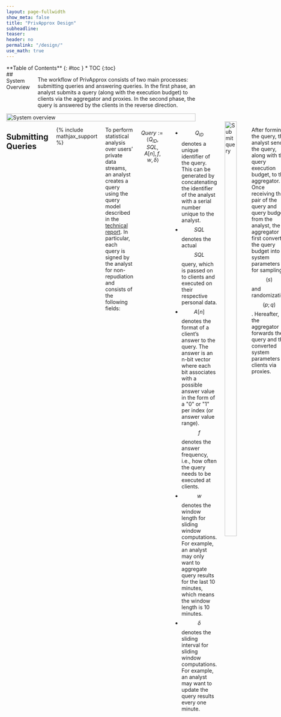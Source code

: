 ```yaml
---
layout: page-fullwidth
show_meta: false
title: "PrivApprox Design"
subheadline:
teaser:
header: no
permalink: "/design/"
use_math: true
---
```


<div class="row">
<div class="medium-4 medium-push-8 columns" markdown="1">
<div class="panel radius" markdown="1">
**Table of Contents**
{: #toc }
*  TOC
{:toc}
</div>
</div><!-- /.medium-4.columns -->



<div class="medium-8 medium-pull-4 columns" markdown="1">
## System Overview

The workflow of PrivApprox consists of two main processes: submitting queries and answering queries. In the first phase, an analyst submits a query (along with the execution budget) to clients via the aggregator and proxies. In the second phase, the query is answered by the clients in the reverse direction.
</div><!-- /.medium-8.columns -->

<div class="medium-8 medium-pull-4 columns" markdown="1">
<img class="t20" width="100%" src="{{ site.urlimg }}system-overview.png" alt="System overview">
</div>

<div class="medium-12 medium-pull-12 columns" markdown="1">

## Submitting Queries
{% include mathjax_support %}

To perform statistical analysis over users’ private data streams, an analyst creates a query using the query model described in the <a href="https://arxiv.org/abs/1701.05403">technical report</a>. In particular, each query is signed by the analyst for non-repudiation and consists of the following fields:

$$
\begin{equation}
\label{eq:query}
 Query := \langle Q_{ID}, SQL, A[n], f, w, \delta \rangle
\end{equation}
$$


* $$Q_{ID}$$ denotes a unique identifier of the query. This can be generated by concatenating the identifier of the analyst with a serial number unique to the analyst.
* $$SQL$$ denotes the actual $$SQL$$ query, which is passed on to clients and executed on their respective personal data.
* $$A[n]$$ denotes the format of a client’s answer to the query. The answer is an n-bit vector where each bit associates with a possible answer value in the form of a "0" or "1" per index \(or answer value range\). $$f$$ denotes the answer frequency, i.e., how often the query needs to be executed at clients.
* $$w$$ denotes the window length for sliding window computations. For example, an analyst may only want to aggregate query results for the last 10 minutes, which means the window length is 10 minutes.
* $$\delta$$ denotes the sliding interval for sliding window computations. For example, an analyst may want to update the query results every one minute.

<div class="medium-12 medium-pull-12 columns" markdown="1">
 <img class="t20" width="80%" src="{{ site.urlimg }}submit-query.png" alt="Submit query">
</div>

After forming the query, the analyst sends the query, along with the query execution budget, to the aggregator. Once receiving the pair of the query and query budget from the analyst, the aggregator first converts the query budget into system parameters for sampling $$(s)$$ and randomization $$(p;q)$$. Hereafter, the aggregator forwards the query and the converted system parameters to clients via proxies.

## Answering Queries

The query answering process involves several steps including (i) sampling at clients for approximation; (ii) randomizing answers for privacy preservation; (iii) transmitting answers for anonymization and unlinkability; and finally, (iv) aggregating answers with error estimation to give a confidence level on the approximate output. We next explain the entire workflow using these four steps.

<div class="medium-12 medium-pull-12 columns" markdown="1">
 <img class="t20" width="80%" src="{{ site.urlimg }}answer-query.png" alt="Answer query">
</div>

### Step I: Sampling at Clients
We make use of  approximate computation to achieve low-latency execution by computing over a partial subset of data items instead of the entire input dataset. Our work builds on sampling-based techniques for approximate computing proposed in the context of "Big Data" analytics. Since we aim to keep the private data stored at individual clients, PrivApprox applies an input data sampling mechanism locally at the clients. In particular, we make use of _Simple Random Sampling (SRS)_.


### Step II: Answering Queries at Clients
Next, the clients that participate in the answering process make use of randomized response to preserve privacy.

**Randomized response**. Randomized response protects user's privacy by allowing individuals to answer sensitive queries without providing truthful answers all the time, yet it allows analysts to collect statistical results. Randomized response works as follow: suppose an analyst sends a query to individuals to obtain statistical data about a sensitive property. To answer the query, a client locally randomizes its answer to the query. Specifically, the client flips a coin, if it comes up heads, then the client responds its truthful answer; otherwise, the client flips a second coin and responds "Yes" if it comes up heads or "No" if it comes up tails. The privacy is preserved via the ability to refuse responding truthful answers. Suppose that the probabilities of the first coin and the second coin coming up heads are $$p$$ and $$q$$, respectively. The analyst receives $$N$$ randomized answers from individuals, among which $$R_y$$ answers are "Yes". Then, the number of original truthful "Yes" answers before the randomization process can be estimated as:

$$
\begin{equation}
\label{eq:estimatedAnswer}
E_y = \dfrac{R_y - (1- p)\times q \times N}{p}
\end{equation}
$$

Suppose $A_y$ and $E_y$  are the actual and the estimated numbers of the original truthful "Yes" answers, respectively. The accuracy loss $\eta$ is then defined as:

$$
\begin{equation}
\label{eq:accuracyloss}
\eta = | \dfrac{A_y - E_y}{A_y} |
\end{equation}
$$

It has been proven in~\cite{DBLP:journals/fttcs/DworkR14} that, the randomized response mechanism achieves $\epsilon$-differential privacy~\cite{differential-privacy}, where:

$$
\begin{equation}
\label{eq:privacy-level1}
\varepsilon = \ln\big(\dfrac{\Pr[Response = Yes | Truth = Yes]}{\Pr[Response = Yes | Truth = No]} \big)
\end{equation}
$$

More specifically, the randomized response mechanism achieves $\epsilon$-differential privacy, where:

$$
\begin{equation}
\label{eq:privacy-level2}
\varepsilon = \ln\big(\dfrac{p + (1 - p) \times q}{(1 - p) \times q}\big)
\end{equation}
$$

The reason is: if a truthful answer is "Yes", then with the probability of '$p + (1 - p) \times q$', the randomized answer will still remain "Yes". Otherwise, if a truthful answer is "No", then with the probability of '$(1 - p) \times q$', the randomized answer will become "Yes".

### Step III: Transmitting Answers via Proxies
After producing randomized responses, clients transmit them to the aggregator via the proxies. To achieve anonymity and unlinkability of the clients against the aggregator and analyst, we utilize the One-Time Pad (OTP) encryption together with source rewriting, which has been proposed for anonymous communications [cite]. Under the assumptions that:

* at least two proxies are not colluding
* the proxies don't collude with the aggregator, nor the analyst
* the aggregator and analyst have only a local view of the network

neither the aggregator, nor the analyst will learn any (pseudo-)identifier to deanonymize or link different answers to the same client. This property is achieved by source rewriting, which is a typical building block for anonymization schemes. At the same time the content of the answers is hidden from the proxies using OTP.

**One-Time Pad (OTP) encryption.** At a high-level, OTP employs extremely efficient bitwise XOR operations as its cryptographic primitive compared to expensive public-key cryptography. This allows us to support resource-constrained clients, e.g., smartphones and sensors. The underlying idea of OTP is quite simple:  If Alice wants to send a secret message $M$ to Bob, then  Alice and Bob share a secret one-time pad $M_K$ (in the form of a random bit-string of length
$l$). To transmit the message $M$, Alice first converts $M$ into the form of bit-string of length $l$, and sends an encrypted message $M_E = M \oplus M_K$ to Bob, where $\oplus$ denotes the bit-wise XOR operation. To decrypt the message,  Bob uses the bit-wise XOR operation: $M = M_E \oplus M_K$.

Specifically, we apply OTP to transmit randomized answers as follows. At first, each randomized answer is concatenated with the associated query identifier $Q_{ID}$ to build a message $M$:

$$
\begin{equation}
\label{eq:message}
M = Q_{ID}, RandomizedAnswer
\end{equation}
$$

Thereafter, $(n-1)$ random $l$-bit key strings $M_{K_i}$ with $2 \leq i \leq n$ are generated using a cryptographic pseudo-random number generator (PRNG) seeded with a cryptographically strong
random number. The XOR of all $(n-1)$ key strings together forms the pseudo one\-/time pad $M_K$.

$$
\begin{equation}
M_K = \bigoplus_{i=2}^n M_{K_i}
\end{equation}
$$

Next, it performs an XOR operation with $M$ and $M_K$ to produce an encrypted message $M_E$.

$$
\begin{equation}
M_E = M \oplus M_K
\end{equation}
$$

As a result, the message $M$ is split into $n$ messages $\langle M_E, M_{K_2}, \cdots, M_{K_n}\rangle$. Then, a message identifier $M_{ID}$ is generated and sent together with the split messages to the $n$ proxies as follows:

$$
\begin{equation}
\label{eq:transmit}
\begin{split}
Client \longrightarrow Proxy1: \langle M_{ID}, M_E \rangle\\
Client \longrightarrow Proxyi: \langle M_{ID}, M_{K_i} \rangle
\end{split}
\end{equation}
$$

Upon receiving the messages (either  $\langle M_{ID}, M_E \rangle$ or $\langle M_{ID}, M_{K_i} \rangle$) from clients, proxies immediately transmit the messages to the aggregator. There are two main data streams at proxies:  _(i)_  $\langle M_{ID}, M_E \rangle$ stream  and  _(ii)_ $\langle M_{ID}, M_{K_i} \rangle$ stream. $M_{ID}$ is used to ensure that $M_E$ and all $M_{K_i}$ will be joined later to decrypt or rebuild the message $M$ at the aggregator. In fact, due to pseudo one\-/time pad encryption being semantically secure, $\langle M_{ID}, M_E \rangle$ and all $\langle M_{ID}, M_{K_i} \rangle$ are computationally indistinguishable, which hides from the proxies if the received data stream even contains the answer $M$ or is just a pseudo-random bit string.


### Step IV: Generating Result at the Aggregator

At the aggregator, all data streams ($\langle M_{ID}, M_E \rangle$ and  $\langle M_{ID}, M_{K_i} \rangle$) are received, and can be joined together to obtain a unified data stream. Specifically, the associated $M_E$ and $M_{K_i}$ are paired by using a reduce operator with the common identifier $M_{ID}$. To rebuild the original randomized message $M$ from the client, the XOR function is performed over $M_E$ and $M_K$: $M = M_E \oplus M_K$ with $M_K$ being the XOR of all $M_{K_i}$: $M_K =
\bigoplus_{i=2}^n M_{K_i}$. As the aggregator does not know which of the received messages is $M_E$, it just XORs all $n$ received messages to recover $M$.

The joined answer stream is processed to produce the query results as a sliding window computation. For each window, the aggregator first adapts the computation window to the current start time $t$ by removing all old data items, with $timestamp < t$, from the window. Next, the aggregator adds the newly incoming data items into the window. Then, the answers in the window are decoded and aggregated to produce the query results for the analyst. Each query result is an estimated result which is bound to a range of error due to the approximation. The aggregator estimates this error bound and defines a confidence interval for the result as: $queryResult \pm errorBound$. The entire process is repeated for
the next window, with the updated window parameters.
